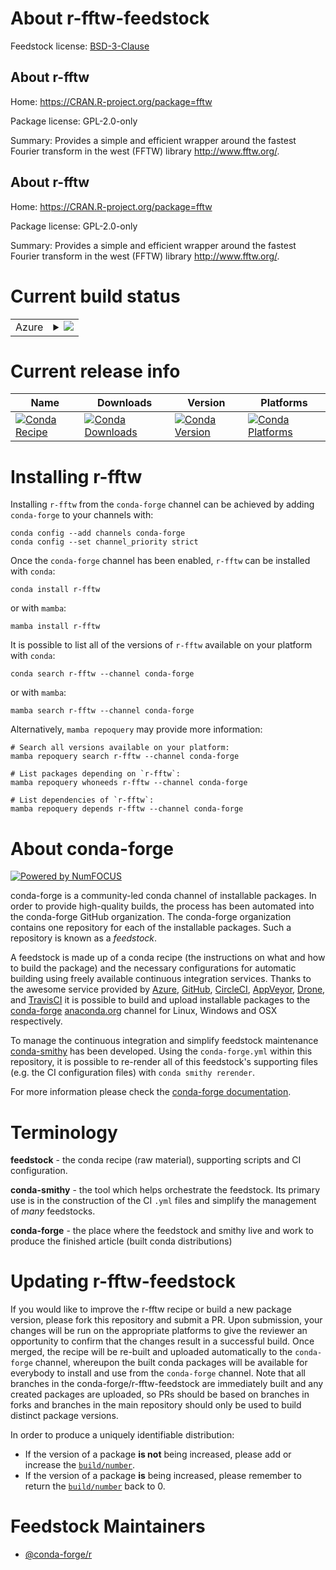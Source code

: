 About r-fftw-feedstock
======================

Feedstock license: [BSD-3-Clause](https://github.com/conda-forge/r-fftw-feedstock/blob/main/LICENSE.txt)


About r-fftw
------------

Home: https://CRAN.R-project.org/package=fftw

Package license: GPL-2.0-only

Summary: Provides a simple and efficient wrapper around the fastest Fourier transform in the west (FFTW) library <http://www.fftw.org/>.

About r-fftw
------------

Home: https://CRAN.R-project.org/package=fftw

Package license: GPL-2.0-only

Summary: Provides a simple and efficient wrapper around the fastest Fourier transform in the west (FFTW) library <http://www.fftw.org/>.

Current build status
====================


<table>
    
  <tr>
    <td>Azure</td>
    <td>
      <details>
        <summary>
          <a href="https://dev.azure.com/conda-forge/feedstock-builds/_build/latest?definitionId=9784&branchName=main">
            <img src="https://dev.azure.com/conda-forge/feedstock-builds/_apis/build/status/r-fftw-feedstock?branchName=main">
          </a>
        </summary>
        <table>
          <thead><tr><th>Variant</th><th>Status</th></tr></thead>
          <tbody><tr>
              <td>linux_64_r_base4.3</td>
              <td>
                <a href="https://dev.azure.com/conda-forge/feedstock-builds/_build/latest?definitionId=9784&branchName=main">
                  <img src="https://dev.azure.com/conda-forge/feedstock-builds/_apis/build/status/r-fftw-feedstock?branchName=main&jobName=linux&configuration=linux%20linux_64_r_base4.3" alt="variant">
                </a>
              </td>
            </tr><tr>
              <td>linux_64_r_base4.4</td>
              <td>
                <a href="https://dev.azure.com/conda-forge/feedstock-builds/_build/latest?definitionId=9784&branchName=main">
                  <img src="https://dev.azure.com/conda-forge/feedstock-builds/_apis/build/status/r-fftw-feedstock?branchName=main&jobName=linux&configuration=linux%20linux_64_r_base4.4" alt="variant">
                </a>
              </td>
            </tr><tr>
              <td>osx_64_r_base4.3</td>
              <td>
                <a href="https://dev.azure.com/conda-forge/feedstock-builds/_build/latest?definitionId=9784&branchName=main">
                  <img src="https://dev.azure.com/conda-forge/feedstock-builds/_apis/build/status/r-fftw-feedstock?branchName=main&jobName=osx&configuration=osx%20osx_64_r_base4.3" alt="variant">
                </a>
              </td>
            </tr><tr>
              <td>osx_64_r_base4.4</td>
              <td>
                <a href="https://dev.azure.com/conda-forge/feedstock-builds/_build/latest?definitionId=9784&branchName=main">
                  <img src="https://dev.azure.com/conda-forge/feedstock-builds/_apis/build/status/r-fftw-feedstock?branchName=main&jobName=osx&configuration=osx%20osx_64_r_base4.4" alt="variant">
                </a>
              </td>
            </tr><tr>
              <td>win_64_r_base4.3</td>
              <td>
                <a href="https://dev.azure.com/conda-forge/feedstock-builds/_build/latest?definitionId=9784&branchName=main">
                  <img src="https://dev.azure.com/conda-forge/feedstock-builds/_apis/build/status/r-fftw-feedstock?branchName=main&jobName=win&configuration=win%20win_64_r_base4.3" alt="variant">
                </a>
              </td>
            </tr><tr>
              <td>win_64_r_base4.4</td>
              <td>
                <a href="https://dev.azure.com/conda-forge/feedstock-builds/_build/latest?definitionId=9784&branchName=main">
                  <img src="https://dev.azure.com/conda-forge/feedstock-builds/_apis/build/status/r-fftw-feedstock?branchName=main&jobName=win&configuration=win%20win_64_r_base4.4" alt="variant">
                </a>
              </td>
            </tr>
          </tbody>
        </table>
      </details>
    </td>
  </tr>
</table>

Current release info
====================

| Name | Downloads | Version | Platforms |
| --- | --- | --- | --- |
| [![Conda Recipe](https://img.shields.io/badge/recipe-r--fftw-green.svg)](https://anaconda.org/conda-forge/r-fftw) | [![Conda Downloads](https://img.shields.io/conda/dn/conda-forge/r-fftw.svg)](https://anaconda.org/conda-forge/r-fftw) | [![Conda Version](https://img.shields.io/conda/vn/conda-forge/r-fftw.svg)](https://anaconda.org/conda-forge/r-fftw) | [![Conda Platforms](https://img.shields.io/conda/pn/conda-forge/r-fftw.svg)](https://anaconda.org/conda-forge/r-fftw) |

Installing r-fftw
=================

Installing `r-fftw` from the `conda-forge` channel can be achieved by adding `conda-forge` to your channels with:

```
conda config --add channels conda-forge
conda config --set channel_priority strict
```

Once the `conda-forge` channel has been enabled, `r-fftw` can be installed with `conda`:

```
conda install r-fftw
```

or with `mamba`:

```
mamba install r-fftw
```

It is possible to list all of the versions of `r-fftw` available on your platform with `conda`:

```
conda search r-fftw --channel conda-forge
```

or with `mamba`:

```
mamba search r-fftw --channel conda-forge
```

Alternatively, `mamba repoquery` may provide more information:

```
# Search all versions available on your platform:
mamba repoquery search r-fftw --channel conda-forge

# List packages depending on `r-fftw`:
mamba repoquery whoneeds r-fftw --channel conda-forge

# List dependencies of `r-fftw`:
mamba repoquery depends r-fftw --channel conda-forge
```


About conda-forge
=================

[![Powered by
NumFOCUS](https://img.shields.io/badge/powered%20by-NumFOCUS-orange.svg?style=flat&colorA=E1523D&colorB=007D8A)](https://numfocus.org)

conda-forge is a community-led conda channel of installable packages.
In order to provide high-quality builds, the process has been automated into the
conda-forge GitHub organization. The conda-forge organization contains one repository
for each of the installable packages. Such a repository is known as a *feedstock*.

A feedstock is made up of a conda recipe (the instructions on what and how to build
the package) and the necessary configurations for automatic building using freely
available continuous integration services. Thanks to the awesome service provided by
[Azure](https://azure.microsoft.com/en-us/services/devops/), [GitHub](https://github.com/),
[CircleCI](https://circleci.com/), [AppVeyor](https://www.appveyor.com/),
[Drone](https://cloud.drone.io/welcome), and [TravisCI](https://travis-ci.com/)
it is possible to build and upload installable packages to the
[conda-forge](https://anaconda.org/conda-forge) [anaconda.org](https://anaconda.org/)
channel for Linux, Windows and OSX respectively.

To manage the continuous integration and simplify feedstock maintenance
[conda-smithy](https://github.com/conda-forge/conda-smithy) has been developed.
Using the ``conda-forge.yml`` within this repository, it is possible to re-render all of
this feedstock's supporting files (e.g. the CI configuration files) with ``conda smithy rerender``.

For more information please check the [conda-forge documentation](https://conda-forge.org/docs/).

Terminology
===========

**feedstock** - the conda recipe (raw material), supporting scripts and CI configuration.

**conda-smithy** - the tool which helps orchestrate the feedstock.
                   Its primary use is in the construction of the CI ``.yml`` files
                   and simplify the management of *many* feedstocks.

**conda-forge** - the place where the feedstock and smithy live and work to
                  produce the finished article (built conda distributions)


Updating r-fftw-feedstock
=========================

If you would like to improve the r-fftw recipe or build a new
package version, please fork this repository and submit a PR. Upon submission,
your changes will be run on the appropriate platforms to give the reviewer an
opportunity to confirm that the changes result in a successful build. Once
merged, the recipe will be re-built and uploaded automatically to the
`conda-forge` channel, whereupon the built conda packages will be available for
everybody to install and use from the `conda-forge` channel.
Note that all branches in the conda-forge/r-fftw-feedstock are
immediately built and any created packages are uploaded, so PRs should be based
on branches in forks and branches in the main repository should only be used to
build distinct package versions.

In order to produce a uniquely identifiable distribution:
 * If the version of a package **is not** being increased, please add or increase
   the [``build/number``](https://docs.conda.io/projects/conda-build/en/latest/resources/define-metadata.html#build-number-and-string).
 * If the version of a package **is** being increased, please remember to return
   the [``build/number``](https://docs.conda.io/projects/conda-build/en/latest/resources/define-metadata.html#build-number-and-string)
   back to 0.

Feedstock Maintainers
=====================

* [@conda-forge/r](https://github.com/conda-forge/r/)


